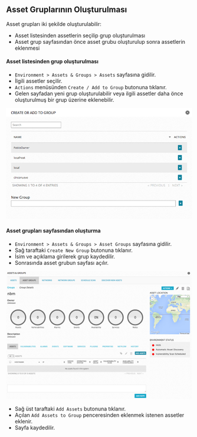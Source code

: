 ## Asset Gruplarının Oluşturulması

Asset grupları iki şekilde oluşturulabilir:

- Asset listesinden assetlerin seçilip grup oluşturulması
- Asset grup sayfasından önce asset grubu oluşturulup sonra assetlerin eklenmesi

#### Asset listesinden grup oluşturulması

- `Environment > Assets & Groups > Assets` sayfasına gidilir.
- İlgili assetler seçilir. 
- `Actions` menüsünden `Create / Add to Group` butonuna tıklanır.
- Gelen sayfadan yeni grup oluşturulabilir veya ilgili assetler daha önce oluşturulmuş bir grup üzerine eklenebilir.

<p align="center">
    <img src="assets/45.png">
</p>

#### Asset grupları sayfasından oluşturma

- `Environment > Assets & Groups > Asset Groups` sayfasına gidilir.
- Sağ taraftaki `Create New Group` butonuna tıklanır.
- İsim ve açıklama girilerek grup kaydedilir.
- Sonrasında asset grubun sayfası açılır.

<p align="center">
    <img src="assets/46.png" style="max-height:450px">
</p>

- Sağ üst taraftaki `Add Assets` butonuna tıklanır.
- Açılan `Add Assets to Group` penceresinden eklenmek istenen assetler eklenir.
- Sayfa kaydedilir.